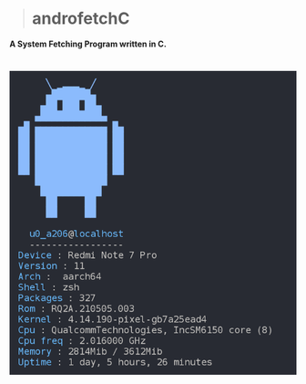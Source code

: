 > # androfetchC
**A System Fetching Program written in C.**

<h1 align="center">
  <img src="/images/preview.png" alt="Preview" />
</h1>
